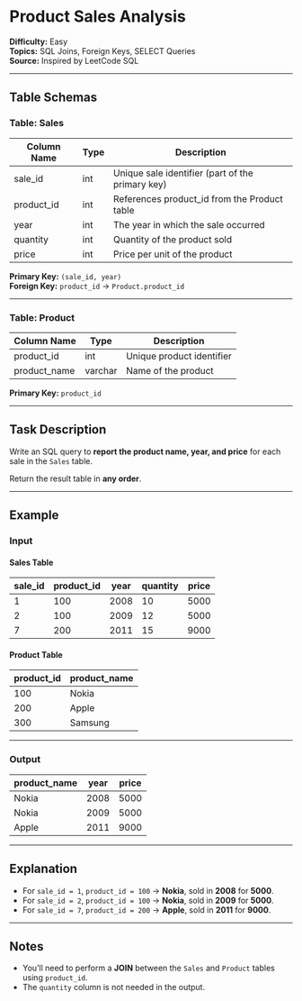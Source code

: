 # Product Sales Analysis

**Difficulty:** Easy  
**Topics:** SQL Joins, Foreign Keys, SELECT Queries  
**Source:** Inspired by LeetCode SQL  

---

## Table Schemas

### Table: Sales

| Column Name | Type | Description |
|--------------|------|-------------|
| sale_id      | int  | Unique sale identifier (part of the primary key) |
| product_id   | int  | References product_id from the Product table |
| year         | int  | The year in which the sale occurred |
| quantity     | int  | Quantity of the product sold |
| price        | int  | Price per unit of the product |

**Primary Key:** `(sale_id, year)`  
**Foreign Key:** `product_id` → `Product.product_id`

---

### Table: Product

| Column Name  | Type    | Description |
|---------------|---------|-------------|
| product_id    | int     | Unique product identifier |
| product_name  | varchar | Name of the product |

**Primary Key:** `product_id`

---

## Task Description

Write an SQL query to **report the product name, year, and price** for each sale in the `Sales` table.

Return the result table in **any order**.

---

## Example

### Input

#### Sales Table

| sale_id | product_id | year | quantity | price |
|----------|-------------|------|-----------|--------|
| 1        | 100         | 2008 | 10        | 5000   |
| 2        | 100         | 2009 | 12        | 5000   |
| 7        | 200         | 2011 | 15        | 9000   |

#### Product Table

| product_id | product_name |
|-------------|--------------|
| 100         | Nokia        |
| 200         | Apple        |
| 300         | Samsung      |

---

### Output

| product_name | year | price |
|---------------|------|-------|
| Nokia         | 2008 | 5000  |
| Nokia         | 2009 | 5000  |
| Apple         | 2011 | 9000  |

---

## Explanation

- For `sale_id = 1`, `product_id = 100` → **Nokia**, sold in **2008** for **5000**.  
- For `sale_id = 2`, `product_id = 100` → **Nokia**, sold in **2009** for **5000**.  
- For `sale_id = 7`, `product_id = 200` → **Apple**, sold in **2011** for **9000**.

---

## Notes

- You’ll need to perform a **JOIN** between the `Sales` and `Product` tables using `product_id`.  
- The `quantity` column is not needed in the output.
